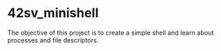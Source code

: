 # 42sv_minishell

The objective of this project is to create a simple shell and learn about processes and file descriptors.
